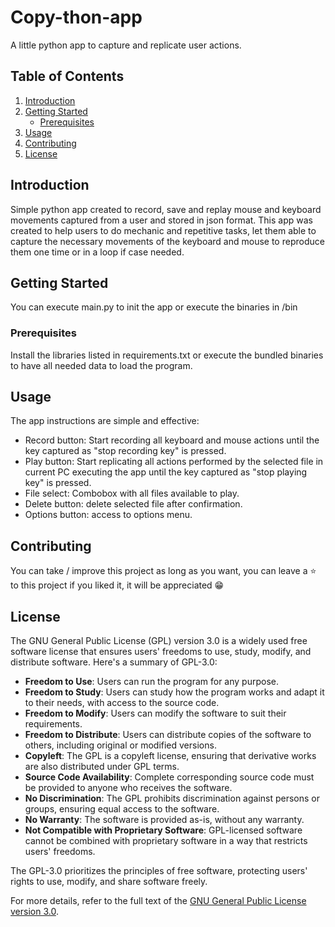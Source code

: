 # Copy-thon-app

A little python app to capture and replicate user actions.

## Table of Contents

1. [Introduction](#introduction)
2. [Getting Started](#getting-started)
    - [Prerequisites](#prerequisites)
3. [Usage](#usage)
4. [Contributing](#contributing)
5. [License](#license)

## Introduction

Simple python app created to record, save and replay mouse and keyboard movements captured from a user and stored in json format. This app was created to help users to do mechanic and repetitive tasks, let them able to  capture the necessary movements of the keyboard and mouse to reproduce them one time or in a loop if case needed.

## Getting Started

You can execute main.py to init the app or execute the binaries in /bin

### Prerequisites

Install the libraries listed in requirements.txt or execute the bundled binaries to have all needed data to load the program.

## Usage

The app instructions are simple and effective:

- Record button: Start recording all keyboard and mouse actions until the key captured as "stop recording key" is pressed.
- Play button: Start replicating all actions performed by the selected file in current PC executing the app until the key captured as "stop playing key" is pressed.
- File select: Combobox with all files available to play.
- Delete button: delete selected file after confirmation.
- Options button: access to options menu.

## Contributing

You can take / improve this project as long as you want, you can leave a ⭐ to this project if you liked it, it will be appreciated 😁

## License

The GNU General Public License (GPL) version 3.0 is a widely used free software license that ensures users' freedoms to use, study, modify, and distribute software. Here's a summary of GPL-3.0:

- **Freedom to Use**: Users can run the program for any purpose.
- **Freedom to Study**: Users can study how the program works and adapt it to their needs, with access to the source code.
- **Freedom to Modify**: Users can modify the software to suit their requirements.
- **Freedom to Distribute**: Users can distribute copies of the software to others, including original or modified versions.
- **Copyleft**: The GPL is a copyleft license, ensuring that derivative works are also distributed under GPL terms.
- **Source Code Availability**: Complete corresponding source code must be provided to anyone who receives the software.
- **No Discrimination**: The GPL prohibits discrimination against persons or groups, ensuring equal access to the software.
- **No Warranty**: The software is provided as-is, without any warranty.
- **Not Compatible with Proprietary Software**: GPL-licensed software cannot be combined with proprietary software in a way that restricts users' freedoms.

The GPL-3.0 prioritizes the principles of free software, protecting users' rights to use, modify, and share software freely.

For more details, refer to the full text of the [GNU General Public License version 3.0](https://www.gnu.org/licenses/gpl-3.0.html).

